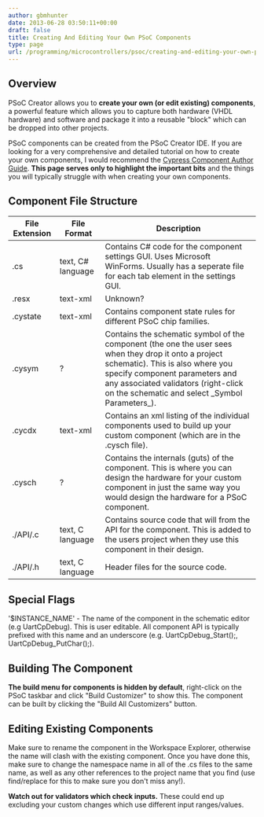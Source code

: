 ```yaml
---
author: gbmhunter
date: 2013-06-28 03:50:11+00:00
draft: false
title: Creating And Editing Your Own PSoC Components
type: page
url: /programming/microcontrollers/psoc/creating-and-editing-your-own-psoc-components
---
```


## Overview

PSoC Creator allows you to **create your own (or edit existing) components**, a powerful feature which allows you to capture both hardware (VHDL hardware) and software and package it into a reusable "block" which can be dropped into other projects.

PSoC components can be created from the PSoC Creator IDE. If you are looking for a very comprehensive and detailed tutorial on how to create your own components, I would recommend the [Cypress Component Author Guide](http://www.cypress.com/?docID=27377). **This page serves only to highlight the important bits** and the things you will typically struggle with when creating your own components.

## Component File Structure

<table>
    <thead>
        <tr>    
            <th>File Extension</th>
            <th>File Format</th>
            <th>Description</th>
        </tr>
    </thead>
<tbody>
<tr >
<td >.cs

</td>
<td >text, C# language
</td>
<td >Contains C# code for the component settings GUI. Uses Microsoft WinForms. Usually has a seperate file for each tab element in the settings GUI.
</td></tr><tr >
<td >.resx 
</td>
<td >text-xml
</td>
<td >Unknown?
</td></tr><tr >
<td >.cystate 
</td>
<td >text-xml
</td>
<td >Contains component state rules for different PSoC chip families.
</td></tr><tr >
<td >.cysym 
</td>
<td >?
</td>
<td >Contains the schematic symbol of the component (the one the user sees when they drop it onto a project schematic). This is also where you specify component parameters and any associated validators (right-click on the schematic and select _Symbol Parameters_).
</td></tr><tr >
<td >.cycdx 
</td>
<td >text-xml
</td>
<td >Contains an xml listing of the individual components used to build up your custom component (which are in the .cysch file).
</td></tr><tr >
<td >.cysch 
</td>
<td >?
</td>
<td >Contains the internals (guts) of the component. This is where you can design the hardware for your custom component in just the same way you would design the hardware for a PSoC component.
</td></tr><tr >
<td >./API/.c 
</td>
<td >text, C language
</td>
<td >Contains source code that will from the API for the component. This is added to the users project when they use this component in their design.
</td></tr><tr >
<td >./API/.h 
</td>
<td >text, C language
</td>
<td >Header files for the source code.
</td></tr></tbody></table>

## Special Flags

'$INSTANCE_NAME'  - The name of the component in the schematic editor (e.g UartCpDebug). This is user editable. All component API is typically prefixed with this name and an underscore (e.g. UartCpDebug_Start();, UartCpDebug_PutChar();).

## Building The Component

**The build menu for components is hidden by default**, right-click on the PSoC taskbar and click "Build Customizer" to show this. The component can be built by clicking the "Build All Customizers" button.

## Editing Existing Components

Make sure to rename the component in the Workspace Explorer, otherwise the name will clash with the existing component. Once you have done this, make sure to change the namespace name in all of the .cs files to the same name, as well as any other references to the project name that you find (use find/replace for this to make sure you don't miss any!).

**Watch out for validators which check inputs.** These could end up excluding your custom changes which use different input ranges/values.
